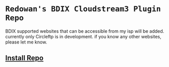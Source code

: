 # `Redowan's BDIX Cloudstream3 Plugin Repo`

BDIX supported websites that can be accessible from my isp will be added. currently only Circleftp is in development. if you know any other websites, please let me know.
## <a href="raw.githubusercontent.com/redowan99/Redowan-CloudStream/master/repo.json">Install Repo</a>